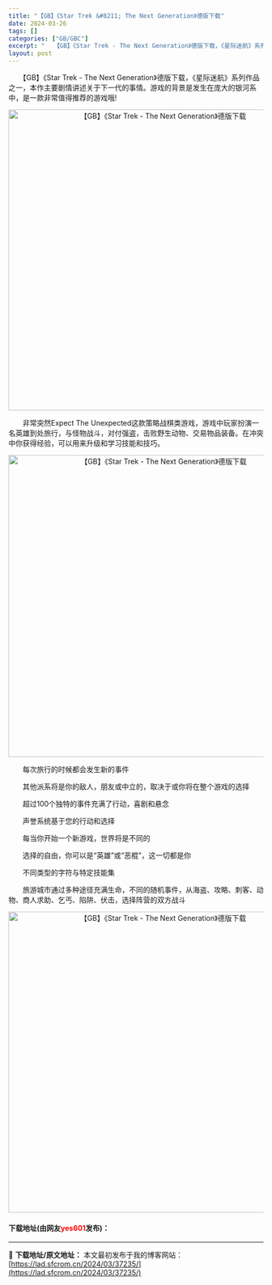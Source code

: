 ```yaml
---
title: "【GB】《Star Trek &#8211; The Next Generation》德版下载"
date: 2024-03-26
tags: []
categories: ["GB/GBC"]
excerpt: "　　【GB】《Star Trek - The Next Generation》德版下载，《星际迷航》系列作品之一，本作主要剧情讲述关于下一代的事情。游戏的背景是发生在庞大的银河系中，是一款非常值得推荐的游戏哦! 　　非常突然Expect The Unexpected这款策略战棋类游戏，游戏中玩家扮演&hellip;"
layout: post
---
```


 <p>　　【GB】《Star Trek - The Next Generation》德版下载，《星际迷航》系列作品之一，本作主要剧情讲述关于下一代的事情。游戏的背景是发生在庞大的银河系中，是一款非常值得推荐的游戏哦!</p> <p align="center"><img align="" border="0" src="https://lad.sfcrom.cn/wp-content/uploads/2024/03/20240326_6602845b5f570.png" width="595" alt="【GB】《Star Trek - The Next Generation》德版下载" /></p> <p>　　非常突然Expect The Unexpected这款策略战棋类游戏，游戏中玩家扮演一名英雄到处旅行，与怪物战斗，对付强盗，击败野生动物、交易物品装备。在冲突中你获得经验，可以用来升级和学习技能和技巧。</p> <p align="center"><img align="" border="0" src="https://lad.sfcrom.cn/wp-content/uploads/2024/03/20240326_6602845ccc2c3.png" width="597" alt="【GB】《Star Trek - The Next Generation》德版下载" /></p> <p>　　每次旅行的时候都会发生新的事件</p> <p>　　其他派系将是你的敌人，朋友或中立的，取决于或你将在整个游戏的选择</p> <p>　　超过100个独特的事件充满了行动，喜剧和悬念</p> <p>　　声誉系统基于您的行动和选择</p> <p>　　每当你开始一个新游戏，世界将是不同的</p> <p>　　选择的自由，你可以是&ldquo;英雄&rdquo;或&ldquo;恶棍&rdquo;，这一切都是你</p> <p>　　不同类型的字符与特定技能集</p> <p>　　旅游城市通过多种途径充满生命，不同的随机事件，从海盗、攻略、刺客、动物、商人求助、乞丐、陷阱、伏击，选择阵营的双方战斗</p> <p align="center"><img align="" border="0" src="https://lad.sfcrom.cn/wp-content/uploads/2024/03/20240326_6602845e68cb5.png" width="595" alt="【GB】《Star Trek - The Next Generation》德版下载" /></p> <p><h4>下载地址(由网友<font color="red">yes601</font>发布)：</h4></p> 

---
📖 **下载地址/原文地址：** 本文最初发布于我的博客网站：[https://lad.sfcrom.cn/2024/03/37235/](https://lad.sfcrom.cn/2024/03/37235/)

